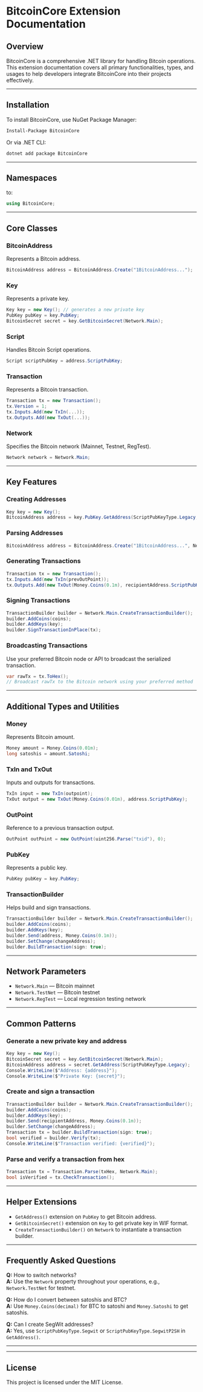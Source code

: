 
# BitcoinCore Extension Documentation

## Overview
BitcoinCore is a comprehensive .NET library for handling Bitcoin operations. This extension documentation covers all primary functionalities, types, and usages to help developers integrate BitcoinCore into their projects effectively.

---

## Installation
To install BitcoinCore, use NuGet Package Manager:

```bash
Install-Package BitcoinCore
```

Or via .NET CLI:

```bash
dotnet add package BitcoinCore
```

---

## Namespaces

to:

```csharp
using BitcoinCore;
```

---

## Core Classes

### BitcoinAddress
Represents a Bitcoin address.

```csharp
BitcoinAddress address = BitcoinAddress.Create("1BitcoinAddress...");
```

### Key
Represents a private key.

```csharp
Key key = new Key(); // generates a new private key
PubKey pubKey = key.PubKey;
BitcoinSecret secret = key.GetBitcoinSecret(Network.Main);
```

### Script
Handles Bitcoin Script operations.

```csharp
Script scriptPubKey = address.ScriptPubKey;
```

### Transaction
Represents a Bitcoin transaction.

```csharp
Transaction tx = new Transaction();
tx.Version = 1;
tx.Inputs.Add(new TxIn(...));
tx.Outputs.Add(new TxOut(...));
```

### Network
Specifies the Bitcoin network (Mainnet, Testnet, RegTest).

```csharp
Network network = Network.Main;
```

---

## Key Features

### Creating Addresses

```csharp
Key key = new Key();
BitcoinAddress address = key.PubKey.GetAddress(ScriptPubKeyType.Legacy, Network.Main);
```

### Parsing Addresses

```csharp
BitcoinAddress address = BitcoinAddress.Create("1BitcoinAddress...", Network.Main);
```

### Generating Transactions

```csharp
Transaction tx = new Transaction();
tx.Inputs.Add(new TxIn(prevOutPoint));
tx.Outputs.Add(new TxOut(Money.Coins(0.1m), recipientAddress.ScriptPubKey));
```

### Signing Transactions

```csharp
TransactionBuilder builder = Network.Main.CreateTransactionBuilder();
builder.AddCoins(coins);
builder.AddKeys(key);
builder.SignTransactionInPlace(tx);
```

### Broadcasting Transactions
Use your preferred Bitcoin node or API to broadcast the serialized transaction.

```csharp
var rawTx = tx.ToHex();
// Broadcast rawTx to the Bitcoin network using your preferred method
```

---

## Additional Types and Utilities

### Money
Represents Bitcoin amount.

```csharp
Money amount = Money.Coins(0.01m);
long satoshis = amount.Satoshi;
```

### TxIn and TxOut
Inputs and outputs for transactions.

```csharp
TxIn input = new TxIn(outpoint);
TxOut output = new TxOut(Money.Coins(0.01m), address.ScriptPubKey);
```

### OutPoint
Reference to a previous transaction output.

```csharp
OutPoint outPoint = new OutPoint(uint256.Parse("txid"), 0);
```

### PubKey
Represents a public key.

```csharp
PubKey pubKey = key.PubKey;
```

### TransactionBuilder
Helps build and sign transactions.

```csharp
TransactionBuilder builder = Network.Main.CreateTransactionBuilder();
builder.AddCoins(coins);
builder.AddKeys(key);
builder.Send(address, Money.Coins(0.1m));
builder.SetChange(changeAddress);
builder.BuildTransaction(sign: true);
```

---

## Network Parameters

- `Network.Main` — Bitcoin mainnet
- `Network.TestNet` — Bitcoin testnet
- `Network.RegTest` — Local regression testing network

---

## Common Patterns

### Generate a new private key and address

```csharp
Key key = new Key();
BitcoinSecret secret = key.GetBitcoinSecret(Network.Main);
BitcoinAddress address = secret.GetAddress(ScriptPubKeyType.Legacy);
Console.WriteLine($"Address: {address}");
Console.WriteLine($"Private Key: {secret}");
```

### Create and sign a transaction

```csharp
TransactionBuilder builder = Network.Main.CreateTransactionBuilder();
builder.AddCoins(coins);
builder.AddKeys(key);
builder.Send(recipientAddress, Money.Coins(0.1m));
builder.SetChange(changeAddress);
Transaction tx = builder.BuildTransaction(sign: true);
bool verified = builder.Verify(tx);
Console.WriteLine($"Transaction verified: {verified}");
```

### Parse and verify a transaction from hex

```csharp
Transaction tx = Transaction.Parse(txHex, Network.Main);
bool isVerified = tx.CheckTransaction();
```

---

## Helper Extensions

- `GetAddress()` extension on `PubKey` to get Bitcoin address.
- `GetBitcoinSecret()` extension on `Key` to get private key in WIF format.
- `CreateTransactionBuilder()` on `Network` to instantiate a transaction builder.

---

## Frequently Asked Questions

**Q:** How to switch networks?  
**A:** Use the `Network` property throughout your operations, e.g., `Network.TestNet` for testnet.

**Q:** How do I convert between satoshis and BTC?  
**A:** Use `Money.Coins(decimal)` for BTC to satoshi and `Money.Satoshi` to get satoshis.

**Q:** Can I create SegWit addresses?  
**A:** Yes, use `ScriptPubKeyType.Segwit` or `ScriptPubKeyType.SegwitP2SH` in `GetAddress()`.

---

---

## License

This project is licensed under the MIT License.
